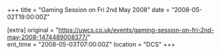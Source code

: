 +++
title = "Gaming Session on Fri 2nd May 2008"
date = "2008-05-02T19:00:00Z"

[extra]
original = "https://uwcs.co.uk/events/gaming-session-on-fri-2nd-may-2008-1474489008377/"    
ent_time = "2008-05-03T07:00:00Z"
location = "DCS"
+++



